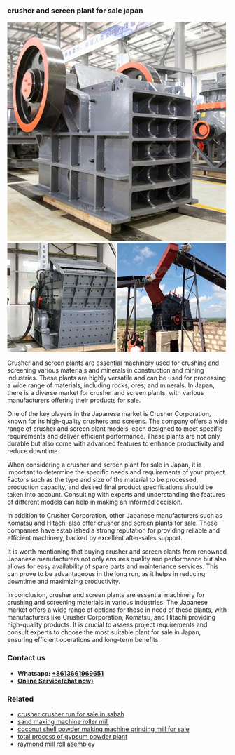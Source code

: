 <h3>crusher and screen plant for sale japan</h3><img src='1708332696.jpg' alt=''><p>Crusher and screen plants are essential machinery used for crushing and screening various materials and minerals in construction and mining industries. These plants are highly versatile and can be used for processing a wide range of materials, including rocks, ores, and minerals. In Japan, there is a diverse market for crusher and screen plants, with various manufacturers offering their products for sale.</p><p>One of the key players in the Japanese market is Crusher Corporation, known for its high-quality crushers and screens. The company offers a wide range of crusher and screen plant models, each designed to meet specific requirements and deliver efficient performance. These plants are not only durable but also come with advanced features to enhance productivity and reduce downtime.</p><p>When considering a crusher and screen plant for sale in Japan, it is important to determine the specific needs and requirements of your project. Factors such as the type and size of the material to be processed, production capacity, and desired final product specifications should be taken into account. Consulting with experts and understanding the features of different models can help in making an informed decision.</p><p>In addition to Crusher Corporation, other Japanese manufacturers such as Komatsu and Hitachi also offer crusher and screen plants for sale. These companies have established a strong reputation for providing reliable and efficient machinery, backed by excellent after-sales support.</p><p>It is worth mentioning that buying crusher and screen plants from renowned Japanese manufacturers not only ensures quality and performance but also allows for easy availability of spare parts and maintenance services. This can prove to be advantageous in the long run, as it helps in reducing downtime and maximizing productivity.</p><p>In conclusion, crusher and screen plants are essential machinery for crushing and screening materials in various industries. The Japanese market offers a wide range of options for those in need of these plants, with manufacturers like Crusher Corporation, Komatsu, and Hitachi providing high-quality products. It is crucial to assess project requirements and consult experts to choose the most suitable plant for sale in Japan, ensuring efficient operations and long-term benefits.</p><h3>Contact us</h3><ul><li><strong>Whatsapp:&nbsp;<a href="https://wa.me/8613661969651">+8613661969651</a></strong></li><li><a href="https://swt.shibang-china.com/?git&amp;zhl&amp;crusher and screen plant for sale japan"><strong>Online Service(chat now)</strong></a></li></ul><h3>Related</h3><ul><li><a href='crusher crusher run for sale in sabah.md'>crusher crusher run for sale in sabah</a></li><li><a href='sand making machine roller mill.md'>sand making machine roller mill</a></li><li><a href='coconut shell powder making machine grinding mill for sale.md'>coconut shell powder making machine grinding mill for sale</a></li><li><a href='total process of gypsum powder plant.md'>total process of gypsum powder plant</a></li><li><a href='raymond mill roll asembley.md'>raymond mill roll asembley</a></li></ul>